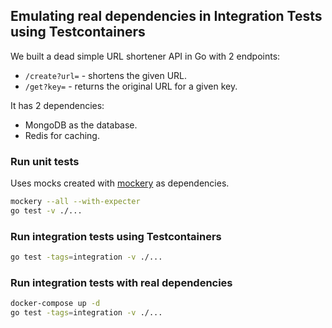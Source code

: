 ## Emulating real dependencies in Integration Tests using Testcontainers

We built a dead simple URL shortener API in Go with 2 endpoints:
- `/create?url=` - shortens the given URL.
- `/get?key=` - returns the original URL for a given key.

It has 2 dependencies:
- MongoDB as the database.
- Redis for caching.

### Run unit tests

Uses mocks created with [mockery](https://github.com/vektra/mockery) as dependencies.

```bash
mockery --all --with-expecter
go test -v ./...
```

### Run integration tests using Testcontainers

```bash
go test -tags=integration -v ./...
```

### Run integration tests with real dependencies

```bash
docker-compose up -d
go test -tags=integration -v ./...
```
